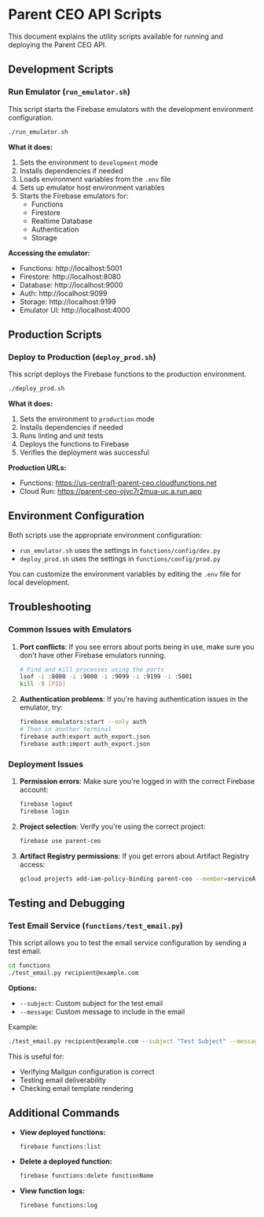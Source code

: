 # Parent CEO API Scripts

This document explains the utility scripts available for running and deploying the Parent CEO API.

## Development Scripts

### Run Emulator (`run_emulator.sh`)

This script starts the Firebase emulators with the development environment configuration.

```bash
./run_emulator.sh
```

**What it does:**

1. Sets the environment to `development` mode
2. Installs dependencies if needed
3. Loads environment variables from the `.env` file
4. Sets up emulator host environment variables
5. Starts the Firebase emulators for:
   - Functions
   - Firestore
   - Realtime Database
   - Authentication
   - Storage

**Accessing the emulator:**

- Functions: http://localhost:5001
- Firestore: http://localhost:8080
- Database: http://localhost:9000
- Auth: http://localhost:9099
- Storage: http://localhost:9199
- Emulator UI: http://localhost:4000

## Production Scripts

### Deploy to Production (`deploy_prod.sh`)

This script deploys the Firebase functions to the production environment.

```bash
./deploy_prod.sh
```

**What it does:**

1. Sets the environment to `production` mode
2. Installs dependencies if needed
3. Runs linting and unit tests
4. Deploys the functions to Firebase
5. Verifies the deployment was successful

**Production URLs:**

- Functions: https://us-central1-parent-ceo.cloudfunctions.net
- Cloud Run: https://parent-ceo-ojvc7r2mua-uc.a.run.app

## Environment Configuration

Both scripts use the appropriate environment configuration:

- `run_emulator.sh` uses the settings in `functions/config/dev.py`
- `deploy_prod.sh` uses the settings in `functions/config/prod.py`

You can customize the environment variables by editing the `.env` file for local development.

## Troubleshooting

### Common Issues with Emulators

1. **Port conflicts**: If you see errors about ports being in use, make sure you don't have other Firebase emulators running.
   
   ```bash
   # Find and kill processes using the ports
   lsof -i :8080 -i :9000 -i :9099 -i :9199 -i :5001
   kill -9 [PID]
   ```

2. **Authentication problems**: If you're having authentication issues in the emulator, try:
   
   ```bash
   firebase emulators:start --only auth
   # Then in another terminal
   firebase auth:export auth_export.json
   firebase auth:import auth_export.json
   ```

### Deployment Issues

1. **Permission errors**: Make sure you're logged in with the correct Firebase account:
   
   ```bash
   firebase logout
   firebase login
   ```

2. **Project selection**: Verify you're using the correct project:
   
   ```bash
   firebase use parent-ceo
   ```

3. **Artifact Registry permissions**: If you get errors about Artifact Registry access:
   
   ```bash
   gcloud projects add-iam-policy-binding parent-ceo --member=serviceAccount:[your-service-account] --role=roles/artifactregistry.reader
   ```

## Testing and Debugging

### Test Email Service (`functions/test_email.py`)

This script allows you to test the email service configuration by sending a test email.

```bash
cd functions
./test_email.py recipient@example.com
```

**Options:**
- `--subject`: Custom subject for the test email
- `--message`: Custom message to include in the email

Example:
```bash
./test_email.py recipient@example.com --subject "Test Subject" --message "<p>This is a test message.</p>"
```

This is useful for:
- Verifying Mailgun configuration is correct
- Testing email deliverability
- Checking email template rendering

## Additional Commands

- **View deployed functions:**
  ```bash
  firebase functions:list
  ```

- **Delete a deployed function:**
  ```bash
  firebase functions:delete functionName
  ```

- **View function logs:**
  ```bash
  firebase functions:log
  ```
